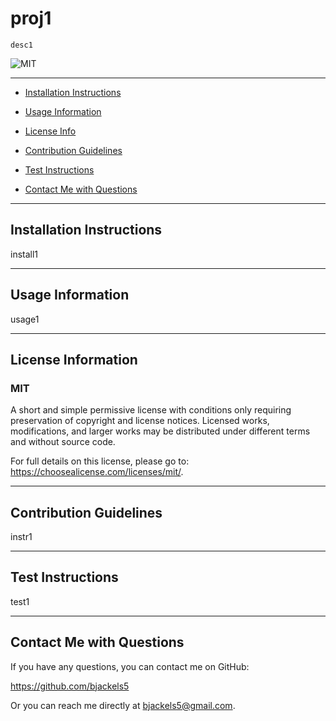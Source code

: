 # proj1

    desc1
    
![MIT](https://img.shields.io/static/v1?label=license&message=MIT&color=blueviolet)
        

  ---

* [Installation Instructions](#installation)

* [Usage Information](#usage)

* [License Info](#licenseInfo)
        
* [Contribution Guidelines](#contributing)

* [Test Instructions](#testing)

* [Contact Me with Questions](#contact)


---

<a id="installation"></a>
## Installation Instructions
install1

---

<a id="usage"></a>
## Usage Information
usage1


---

<a id="licenseInfo"></a>
## License Information
### MIT
A short and simple permissive license with conditions only requiring preservation of copyright and license notices. Licensed works, modifications, and larger works may be distributed under different terms and without source code.

For full details on this license, please go to: https://choosealicense.com/licenses/mit/.
        

---

<a id="contributing"></a>
## Contribution Guidelines
instr1

---

<a id="testing"></a>
## Test Instructions
test1

---

<a id="contact"></a>
## Contact Me with Questions
If you have any questions, you can contact me on GitHub:

https://github.com/bjackels5

Or you can reach me directly at bjackels5@gmail.com.

